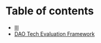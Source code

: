 # Table of contents

* [III](README.md)
* [DAO Tech Evaluation Framework](dao-tech-evaluation-framework.md)

